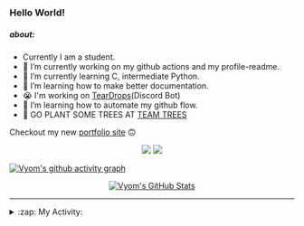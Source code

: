 ### Hello World!

##### about:
- Currently I am a student.
- 🔭 I’m currently working on my github actions and my profile-readme. 
- 🌱 I’m currently learning C, intermediate Python.
- 🌱 I’m learning how to make better documentation.
- 😭 I'm working on [TearDrops](https://github.com/Vyvy-vi/TearDrops)(Discord Bot)
- 🌱 I’m learning how to automate my github flow.
- 🌱 GO PLANT SOME TREES AT [TEAM TREES](https://teamtrees.org/)

Checkout my new [portfolio site](https://vyvy-vi.github.io/portfolio) 🙃

<p align="center">
  <a href="https://twitter.com/Vyvy_viM"><img target="_blank" src="https://img.shields.io/badge/twitter%20@Vyvy_viM-0D95E8?style=for-the-badge&logo=twitter&logoColor=white"/></a> 
  <a href="https://vyvy-vi.github.io/portfolio"><img target="_blank" src="https://img.shields.io/badge/-I%27m_craving_for_open_source-green?style=for-the-badge&logo=github&logoColor=black"/></a> 
</p>

[![Vyom's github activity graph](https://activity-graph.herokuapp.com/graph?username=Vyvy-vi)](https://github.com/ashutosh00710/github-readme-activity-graph)

<p align="center">
<a href="https://github.com/Vyvy-vi/Vyvy-vi">
  <img src="https://profile-readme-git-master.vyvy-vi.vercel.app/api?username=Vyvy-vi&show_icons=true&line_height=27&count_private=true&title_color=ffffff&text_color=c9cacc&icon_color=2bbc8a&bg_color=1d1f21" alt="Vyom's GitHub Stats" />
</a>
</p>


---
<details>
  <summary>:zap: My Activity:</summary>
  
<!--START_SECTION:waka-->
**I'm an Early 🐤** 

```text
🌞 Morning    53 commits     ███████████░░░░░░░░░░░░░░   45.3% 
🌆 Daytime    11 commits     ██░░░░░░░░░░░░░░░░░░░░░░░   9.4% 
🌃 Evening    31 commits     ██████░░░░░░░░░░░░░░░░░░░   26.5% 
🌙 Night      22 commits     ████░░░░░░░░░░░░░░░░░░░░░   18.8%

```
📅 **I'm Most Productive on Monday** 

```text
Monday       28 commits     ██████░░░░░░░░░░░░░░░░░░░   23.93% 
Tuesday      14 commits     ███░░░░░░░░░░░░░░░░░░░░░░   11.97% 
Wednesday    10 commits     ██░░░░░░░░░░░░░░░░░░░░░░░   8.55% 
Thursday     10 commits     ██░░░░░░░░░░░░░░░░░░░░░░░   8.55% 
Friday       17 commits     ███░░░░░░░░░░░░░░░░░░░░░░   14.53% 
Saturday     20 commits     ████░░░░░░░░░░░░░░░░░░░░░   17.09% 
Sunday       18 commits     ███░░░░░░░░░░░░░░░░░░░░░░   15.38%

```


📊 **This Week I Spent My Time On** 

```text
🔥 Editors: 
Vim                      8 hrs 39 mins       ████████████████████████░   98.16% 
VS Code                  9 mins              ░░░░░░░░░░░░░░░░░░░░░░░░░   1.84%

🐱‍💻 Projects: 
dev-quotes-api           2 hrs 29 mins       ███████░░░░░░░░░░░░░░░░░░   28.19% 
assistant-bee            2 hrs 5 mins        ██████░░░░░░░░░░░░░░░░░░░   23.8% 
TearDrops                1 hr 31 mins        ████░░░░░░░░░░░░░░░░░░░░░   17.28% 
Unknown Project          1 hr 20 mins        ███░░░░░░░░░░░░░░░░░░░░░░   15.19% 
stargate                 31 mins             █░░░░░░░░░░░░░░░░░░░░░░░░   5.99%

```


<!--END_SECTION:waka-->
</details>
